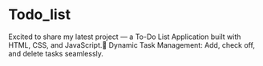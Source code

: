 # Todo_list
Excited to share my latest project — a To-Do List Application built with HTML, CSS, and JavaScript.🌟 Dynamic Task Management: Add, check off, and delete tasks seamlessly.
